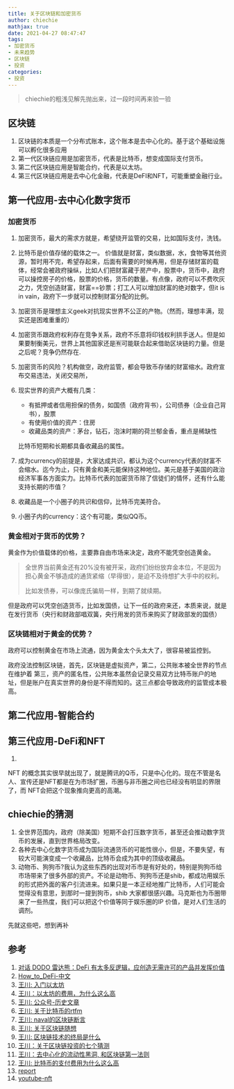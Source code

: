 ```yaml
---
title: 关于区块链和加密货币
author: chiechie
mathjax: true
date: 2021-04-27 08:47:47
tags: 
- 加密货币
- 未来趋势
- 区块链
- 投资
categories:
- 投资
---
```



> chiechie的粗浅见解先抛出来，过一段时间再来验一验


## 区块链

1. 区块链的本质是一个分布式账本，这个账本是去中心化的。基于这个基础设施可以孵化很多应用
2. 第一代区块链应用是加密货币，代表是比特币，想变成国际支付货币。
3. 第二代区块链应用是智能合约，代表是以太坊。
4. 第三代区块链应用是去中心化金融，代表是DeFI和NFT，可能重塑金融行业。


## 第一代应用-去中心化数字货币

### 加密货币

1. 加密货币，最大的需求方就是，希望绕开监管的交易，比如国际支付，洗钱。
2. 比特币是价值存储的载体之一。 价值就是财富，类似数据，水，食物等其他资源，暂时用不完，希望存起来，后面有需要的时候再用，但是存储财富的载体，经常会被政府操纵，比如人们把财富藏于房产中，股票中，货币中，政府可以操控房子的价格，股票的价格，货币的数量。有点像，政府可以不费吹灰之力，凭空创造财富，财富==钞票；打工人可以增加财富的绝对数字，但it is in vain，政府下一步就可以控制财富分配的比例。
4. 加密货币是理想主义geek对抗现实世界不公正的产物。（然而，理想丰满，现实还是困难重重的）
5. 加密货币跟政府权利存在竞争关系，政府不乐意将印钱权利拱手送人。但是如果要制衡美元，世界上其他国家还是🈶️可能联合起来借助区块链的力量。但是之后呢？竞争仍然存在.
6. 加密货币的风险？机构做空，政府监管，都会导致币存储的财富缩水。政府宣布交易违法，关闭交易所，
5. 现实世界的资产大概有几类：
   - 有抵押或者信用担保的债务，如国债（政府背书），公司债券（企业自己背书），股票
   - 有使用价值的资产：住房
   - 收藏品类的资产：茅台，钻石，泡沫时期的荷兰郁金香，重点是稀缺性
    
    比特币短期和长期都具备收藏品的属性。
6. 成为currency的前提是，大家达成共识，都认为这个currency代表的财富不会缩水。迄今为止，只有黄金和美元能保持这种地位。美元是基于美国的政治经济军事各方面实力。比特币代表的加密货币除了信徒们的情怀，还有什么能支持长期的市值？
7. 收藏品是一个小圈子的共识和信仰，比特币完美符合。
8. 小圈子内的currency：这个有可能，类似QQ币。



### 黄金相对于货币的优势？

黄金作为价值载体的价格，主要靠自由市场来决定，政府不能凭空创造黄金。

> 全世界当前黄金还有20%没有被开采，政府们纷纷放弃金本位，不是因为担心黄金不够造成的通货紧缩（早得很），是迫不及待想扩大手中的权利。
> 
> 比如发债券，可以像庞氏骗局一样，到期了就续期。

但是政府可以凭空创造货币，比如发国债，让下一任的政府来还，本质来说，就是在发行货币（央行和财政部唱双簧，央行用发的货币来购买了财政部发的国债）

### 区块链相对于黄金的优势？

政府可以控制黄金在市场上流通，因为黄金太个头太大了，很容易被监控到。

政府没法控制区块链，首先，区块链是虚拟资产，第二，公共账本被全世界的节点在维护着 第三，资产的匿名性，公共账本虽然会记录交易双方比特币账户的地址，但是账户在真实世界的身份是不得而知的。这三点都会导致政府的监管成本极高。




## 第二代应用-智能合约

## 第三代应用-DeFi和NFT
1. 
NFT 的概念其实很早就出现了，就是腾讯的Q币，只是中心化的。现在不管是名人、宣传还是NFT都是在为市场扩圈，币圈与非币圈之间也已经没有明显的界限了，而 NFT会把这个现象推向更高的高潮。



## chiechie的猜测

1. 全世界范围内，政府（除美国）短期不会打压数字货币，甚至还会推动数字货币的发展，直到世界格局改变。
2. 各种去中心化数字货币成为国际流通货币的可能性很小，但是，不要失望，有较大可能演变成一个收藏品，比特币会成为其中的顶级收藏品。
3. 动物币、狗狗币?我认为这些东西的出现对币市是有好处的，特别是狗狗币给市场带来了很多外部的资产。不论是动物币、狗狗币还是shib，都成功用娱乐的形式把外面的客户引流进来。如果只是一本正经地推广比特币，人们可能会觉得没有意思，到那时一提到狗币，shib 大家都很感兴趣。马克斯也为币圈带来了一些热度，我们可以把这个价值等同于娱乐圈的IP 价值，是对人们生活的调剂。



先就这些吧，想到再补



## 参考

1. [对话 DODO 雷达熊：DeFi 有太多反逻辑，应创造无需许可的产品并发挥价值](https://www.chainnews.com/articles/503060403039.htm)
2. [How_to_DeFi-中文](https://assets.coingecko.com/books/how-to-defi/How_to_DeFi_Chinese.pdf)
3. [王川: 入门以太坊](https://mp.weixin.qq.com/s/hGh0cwRR8DkuWe2NpKkH6A)
4. [王川：以太坊的费用，为什么这么高](https://mp.weixin.qq.com/s?__biz=MzA3MzE5MjM2Mw==&mid=2672247422&idx=1&sn=28ac3ca342cc6e0454a710b6c32d28b4&chksm=85a124bab2d6adac3fee8c3569b91485c5e796dbea4cf35b9443a7fbcf911e7621dc25e4bf3d&scene=21#wechat_redirect)
3. [王川: 公众号-历史文章](https://mp.weixin.qq.com/s/JTwjtUM1qaoifqJlHNxCtw)
5. [王川: 关于比特币的rtfm](https://mp.weixin.qq.com/s?__biz=MzA3MzE5MjM2Mw==&mid=2672247421&idx=1&sn=d817389613f098feca94bd93b869f081&chksm=85a124b9b2d6adaf64132760465d7d9a4976a3c0ede83dbc3a65c8af0f560bc13f05cfe2f9fb&scene=21#wechat_redirect)
4. [王川: naval的区块链断言](https://mp.weixin.qq.com/s?__biz=MzA3MzE5MjM2Mw==&mid=2672246704&idx=1&sn=c38edcdc74282d13771f78b047cd802e&chksm=85a15974b2d6d0620230b7a5145a8dfc33e8419e3a3a3111469adf21ba568dea94cfd505b2ad&scene=21#wechat_redirect)
5. [王川: 关于区块链随想](https://mp.weixin.qq.com/s?__biz=MzA3MzE5MjM2Mw==&mid=2672246708&idx=1&sn=7558d34e23d5713cf59f069698a8f7d6&chksm=85a15970b2d6d066c7c654017b697566ef0ed23a3308728e79b6b019b66738638ad3f297347c&scene=21#wechat_redirect)
6. [王川: 区块链技术的终局是什么](https://mp.weixin.qq.com/s?__biz=MzA3MzE5MjM2Mw==&mid=2672246779&idx=1&sn=3eb31aba31da622e598063f84ed28c3d&chksm=85a1593fb2d6d0298ec62e1f733997970030001fea90e0ff22a271b4970dda0033f7e3e41a35&scene=21#wechat_redirect)
8. [王川：关于区块链投资的七个猜测
](https://mp.weixin.qq.com/s?__biz=MzA3MzE5MjM2Mw==&mid=2672246948&idx=1&sn=6c7b36184fabeabd095bd649342f0598&chksm=85a12660b2d6af76fe53bcc7feb656550858be7b99ce9094a67d65db8a27f454dc50cb04328b&scene=21#wechat_redirect)
9. [王川：去中心化的流动性黑洞, 和区块链第一法则](https://mp.weixin.qq.com/s?__biz=MzA3MzE5MjM2Mw==&mid=2672247406&idx=1&sn=55316a2d422c033ca214ad843fd25a02&chksm=85a124aab2d6adbc02041db1ba3d0e8b4e1b813578035dbeecb48fb1b3021c74dacfb752692c&scene=21#wechat_redirect)
10. [王川: 比特币的支付费用为什么这么高](https://mp.weixin.qq.com/s?__biz=MzA3MzE5MjM2Mw==&mid=2672246775&idx=1&sn=206bf28f6091d4e2c06a0b2a5c3eb1b7&chksm=85a15933b2d6d025d33e12e76fb12c8f6c563e0f1f3ffaf477335e8dec1c60eb65de8fdde0a9&scene=21#wechat_redirect)
11. [report](https://tokeninsight.com/zh/report/2708)
12. [youtube-nft](https://www.youtube.com/watch?v=Oz9zw7-_vhM)